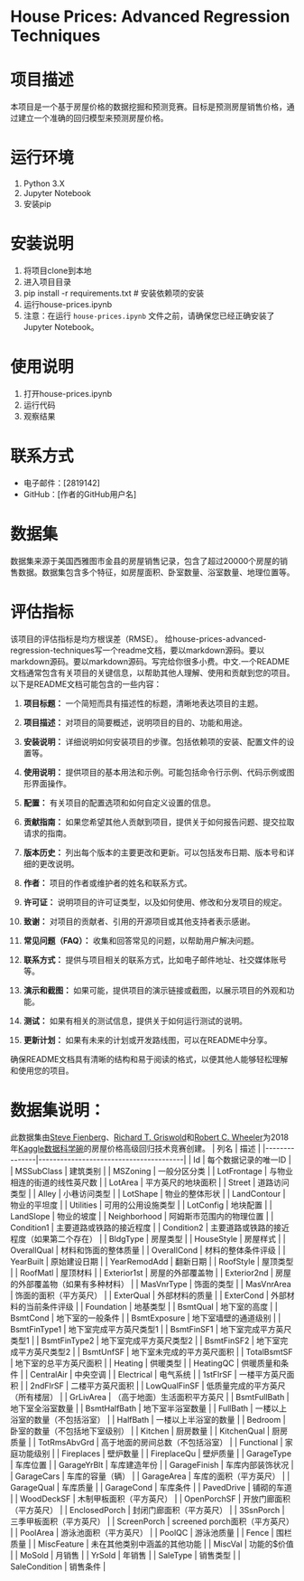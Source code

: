 # House Prices: Advanced Regression Techniques

# 项目描述
本项目是一个基于房屋价格的数据挖掘和预测竞赛。目标是预测房屋销售价格，通过建立一个准确的回归模型来预测房屋价格。

# 运行环境
1. Python 3.X
2. Jupyter Notebook
3. 安装pip

# 安装说明
1. 将项目clone到本地
2. 进入项目目录
3. pip install -r requirements.txt # 安装依赖项的安装
4. 运行house-prices.ipynb
5. 注意：在运行 `house-prices.ipynb` 文件之前，请确保您已经正确安装了Jupyter Notebook。

# 使用说明
1. 打开house-prices.ipynb
2. 运行代码
3. 观察结果

# 联系方式
- 电子邮件：[2819142]
- GitHub：[作者的GitHub用户名]

# 数据集
数据集来源于美国西雅图市金县的房屋销售记录，包含了超过20000个房屋的销售数据。数据集包含多个特征，如房屋面积、卧室数量、浴室数量、地理位置等。

# 评估指标
该项目的评估指标是均方根误差（RMSE）。
给house-prices-advanced-regression-techniques写一个readme文档，要以markdown源码。要以markdown源码。要以markdown源码。写完给你很多小费。中文.一个README文档通常包含有关项目的关键信息，以帮助其他人理解、使用和贡献到您的项目。以下是README文档可能包含的一些内容：

1. **项目标题：** 一个简短而具有描述性的标题，清晰地表达项目的主题。

2. **项目描述：** 对项目的简要概述，说明项目的目的、功能和用途。

3. **安装说明：** 详细说明如何安装项目的步骤。包括依赖项的安装、配置文件的设置等。

4. **使用说明：** 提供项目的基本用法和示例。可能包括命令行示例、代码示例或图形界面操作。

5. **配置：** 有关项目的配置选项和如何自定义设置的信息。

6. **贡献指南：** 如果您希望其他人贡献到项目，提供关于如何报告问题、提交拉取请求的指南。

7. **版本历史：** 列出每个版本的主要更改和更新。可以包括发布日期、版本号和详细的更改说明。

8. **作者：** 项目的作者或维护者的姓名和联系方式。

9. **许可证：** 说明项目的许可证类型，以及如何使用、修改和分发项目的规定。

10. **致谢：** 对项目的贡献者、引用的开源项目或其他支持者表示感谢。

11. **常见问题（FAQ）：** 收集和回答常见的问题，以帮助用户解决问题。

12. **联系方式：** 提供与项目相关的联系方式，比如电子邮件地址、社交媒体账号等。

13. **演示和截图：** 如果可能，提供项目的演示链接或截图，以展示项目的外观和功能。

14. **测试：** 如果有相关的测试信息，提供关于如何运行测试的说明。

15. **更新计划：** 如果有未来的计划或开发路线图，可以在README中分享。

确保README文档具有清晰的结构和易于阅读的格式，以便其他人能够轻松理解和使用您的项目。

# 数据集说明：
此数据集由[Steve Fienberg](https://en.wikipedia.org/wiki/Steve_Fienberg)、[Richard T. Griswold](https://www.researchgate.net/profile/Richard_Griswold)和[Robert C. Wheeler](https://www.researchgate.net/profile/Robert_Wheeler12)为2018年[Kaggle数据科学碗](https://www.kaggle.com/c/house-prices-advanced-regression-techniques)的房屋价格高级回归技术竞赛创建。
| 列名          | 描述                                     |
|---------------|----------------------------------------|
| Id            | 每个数据记录的唯一ID                     |
| MSSubClass    | 建筑类别                                 |
| MSZoning      | 一般分区分类                             |
| LotFrontage   | 与物业相连的街道的线性英尺数             |
| LotArea       | 平方英尺的地块面积                       |
| Street        | 道路访问类型                             |
| Alley         | 小巷访问类型                             |
| LotShape      | 物业的整体形状                           |
| LandContour   | 物业的平坦度                             |
| Utilities     | 可用的公用设施类型                       |
| LotConfig     | 地块配置                                 |
| LandSlope     | 物业的坡度                               |
| Neighborhood  | 阿姆斯市范围内的物理位置                 |
| Condition1    | 主要道路或铁路的接近程度                 |
| Condition2    | 主要道路或铁路的接近程度（如果第二个存在） |
| BldgType      | 房屋类型                                 |
| HouseStyle    | 房屋样式                                 |
| OverallQual   | 材料和饰面的整体质量                     |
| OverallCond   | 材料的整体条件评级                       |
| YearBuilt     | 原始建设日期                             |
| YearRemodAdd  | 翻新日期                                 |
| RoofStyle     | 屋顶类型                                 |
| RoofMatl      | 屋顶材料                                 |
| Exterior1st   | 房屋的外部覆盖物                         |
| Exterior2nd   | 房屋的外部覆盖物（如果有多种材料）         |
| MasVnrType    | 饰面的类型                               |
| MasVnrArea    | 饰面的面积（平方英尺）                     |
| ExterQual     | 外部材料的质量                           |
| ExterCond     | 外部材料的当前条件评级                   |
| Foundation    | 地基类型                                 |
| BsmtQual      | 地下室的高度                             |
| BsmtCond      | 地下室的一般条件                         |
| BsmtExposure  | 地下室墙壁的通道级别                     |
| BsmtFinType1  | 地下室完成平方英尺类型1                  |
| BsmtFinSF1    | 地下室完成平方英尺类型1                  |
| BsmtFinType2  | 地下室完成平方英尺类型2                  |
| BsmtFinSF2    | 地下室完成平方英尺类型2                  |
| BsmtUnfSF     | 地下室未完成的平方英尺面积               |
| TotalBsmtSF   | 地下室的总平方英尺面积                   |
| Heating       | 供暖类型                                 |
| HeatingQC     | 供暖质量和条件                           |
| CentralAir    | 中央空调                                 |
| Electrical    | 电气系统                                 |
| 1stFlrSF      | 一楼平方英尺面积                         |
| 2ndFlrSF      | 二楼平方英尺面积                         |
| LowQualFinSF  | 低质量完成的平方英尺（所有楼层）           |
| GrLivArea     | （高于地面）生活面积平方英尺               |
| BsmtFullBath  | 地下室全浴室数量                         |
| BsmtHalfBath  | 地下室半浴室数量                         |
| FullBath      | 一楼以上浴室的数量（不包括浴室）           |
| HalfBath      | 一楼以上半浴室的数量                     |
| Bedroom       | 卧室的数量（不包括地下室级别）             |
| Kitchen       | 厨房数量                                 |
| KitchenQual   | 厨房质量                                 |
| TotRmsAbvGrd  | 高于地面的房间总数（不包括浴室）           |
| Functional    | 家庭功能级别                             |
| Fireplaces    | 壁炉数量                                 |
| FireplaceQu   | 壁炉质量                                 |
| GarageType    | 车库位置                                 |
| GarageYrBlt   | 车库建造年份                             |
| GarageFinish  | 车库内部装饰状况                         |
| GarageCars    | 车库的容量（辆）                           |
| GarageArea    | 车库的面积（平方英尺）                     |
| GarageQual    | 车库质量                                 |
| GarageCond    | 车库条件                                 |
| PavedDrive    | 铺砌的车道                               |
| WoodDeckSF    | 木制甲板面积（平方英尺）                   |
| OpenPorchSF   | 开放门廊面积（平方英尺）                   |
| EnclosedPorch | 封闭门廊面积（平方英尺）                   |
| 3SsnPorch     | 三季甲板面积（平方英尺）                   |
| ScreenPorch   | screened porch面积（平方英尺）             |
| PoolArea      | 游泳池面积（平方英尺）                     |
| PoolQC        | 游泳池质量                               |
| Fence         | 围栏质量                                 |
| MiscFeature   | 未在其他类别中涵盖的其他功能             |
| MiscVal       | 功能的$价值                              |
| MoSold        | 月销售                                   |
| YrSold        | 年销售                                   |
| SaleType      | 销售类型                                 |
| SaleCondition | 销售条件                                 |
